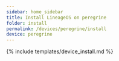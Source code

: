 ```yaml
---
sidebar: home_sidebar
title: Install LineageOS on peregrine
folder: install
permalink: /devices/peregrine/install
device: peregrine
---
```

{% include templates/device_install.md %}
